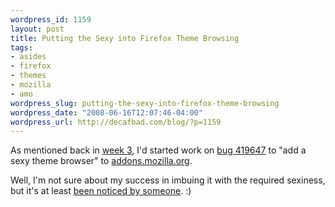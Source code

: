 ```yaml
--- 
wordpress_id: 1159
layout: post
title: Putting the Sexy into Firefox Theme Browsing
tags: 
- asides
- firefox
- themes
- mozilla
- amo
wordpress_slug: putting-the-sexy-into-firefox-theme-browsing
wordpress_date: "2008-06-16T12:07:46-04:00"
wordpress_url: http://decafbad.com/blog/?p=1159
---
```

As mentioned back in [week 3][week3], I'd started work on [bug 419647][bug] to "add a sexy theme browser" to [addons.mozilla.org][amo].  

Well, I'm not sure about my success in imbuing it with the required sexiness, but it's at least [been noticed by someone][noticed]. :)

[amo]: https://addons.mozilla.org/
[noticed]: http://www.ghacks.net/2008/06/15/firefox-themes-website-updated/
[week3]: http://decafbad.com/blog/2008/05/22/week-3-at-mozilla
[bug]: https://bugzilla.mozilla.org/show_bug.cgi?id=419647
